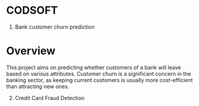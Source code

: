 # CODSOFT 
1. Bank customer churn prediction
   
  # Overview 
   This project aims on predicting whether customers of a bank will leave based on various attributes. Customer churn is a significant concern in the banking sector, 
   as keeping current customers is usually more cost-efficient than attracting new ones.

2. Credit Card Fraud Detection
   
 
